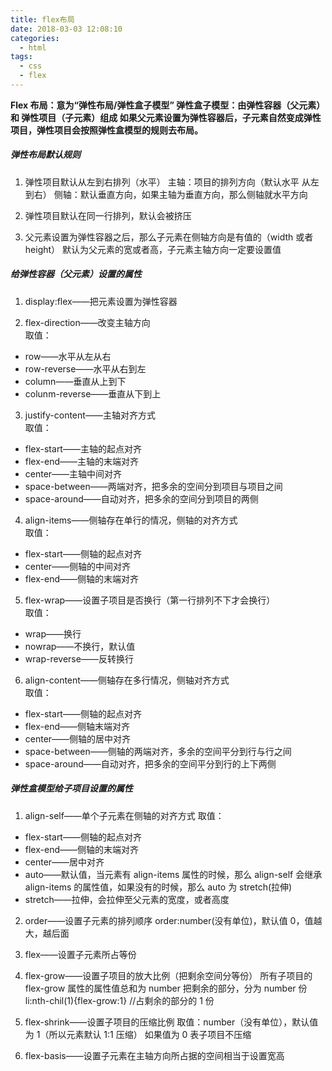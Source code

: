```yaml
---
title: flex布局
date: 2018-03-03 12:08:10
categories:
  - html
tags:
  - css
  - flex
---
```


**Flex 布局：意为“弹性布局/弹性盒子模型”
弹性盒子模型：由弹性容器（父元素）和 弹性项目（子元素）组成
如果父元素设置为弹性容器后，子元素自然变成弹性项目，弹性项目会按照弹性盒模型的规则去布局。**

<!--more-->

##### 弹性布局默认规则

1. 弹性项目默认从左到右排列（水平）
   主轴：项目的排列方向（默认水平 从左到右）
   侧轴：默认垂直方向，如果主轴为垂直方向，那么侧轴就水平方向

2. 弹性项目默认在同一行排列，默认会被挤压

3. 父元素设置为弹性容器之后，那么子元素在侧轴方向是有值的（width 或者 height）
   默认为父元素的宽或者高，子元素主轴方向一定要设置值

##### 给弹性容器（父元素）设置的属性

1. display:flex——把元素设置为弹性容器

2. flex-direction——改变主轴方向 <br>
   取值：

- row——水平从左从右
- row-reverse——水平从右到左
- column——垂直从上到下
- colunm-reverse——垂直从下到上

3. justify-content——主轴对齐方式 <br>
   取值：

- flex-start——主轴的起点对齐
- flex-end——主轴的末端对齐
- center——主轴中间对齐
- space-between——两端对齐，把多余的空间分到项目与项目之间
- space-around——自动对齐，把多余的空间分到项目的两侧

4. align-items——侧轴存在单行的情况，侧轴的对齐方式 <br>
   取值：

- flex-start——侧轴的起点对齐
- center——侧轴的中间对齐
- flex-end——侧轴的末端对齐

5. flex-wrap——设置子项目是否换行（第一行排列不下才会换行） <br>
   取值：

- wrap——换行
- nowrap——不换行，默认值
- wrap-reverse——反转换行

6. align-content——侧轴存在多行情况，侧轴对齐方式 <br>
   取值：

- flex-start——侧轴的起点对齐
- flex-end——侧轴末端对齐
- center——侧轴的居中对齐
- space-between——侧轴的两端对齐，多余的空间平分到行与行之间
- space-around——自动对齐，把多余的空间平分到行的上下两侧

##### 弹性盒模型给子项目设置的属性

1. align-self——单个子元素在侧轴的对齐方式
   取值：

- flex-start——侧轴的起点对齐
- flex-end——侧轴的末端对齐
- center——居中对齐
- auto——默认值，当元素有 align-items 属性的时候，那么 align-self 会继承 align-items 的属性值，如果没有的时候，那么 auto 为 stretch(拉伸)
- stretch——拉伸，会拉伸至父元素的宽度，或者高度

2. order——设置子元素的排列顺序
   order:number(没有单位)，默认值 0，值越大，越后面

3. flex——设置子元素所占等份

4. flex-grow——设置子项目的放大比例（把剩余空间分等份）
   所有子项目的 flex-grow 属性的属性值总和为 number 把剩余的部分，分为 number 份
   li:nth-chil(1){flex-grow:1} //占剩余的部分的 1 份

5. flex-shrink——设置子项目的压缩比例
   取值：number（没有单位），默认值为 1（所以元素默认 1:1 压缩）
   如果值为 0 表子项目不压缩

6. flex-basis——设置子元素在主轴方向所占据的空间相当于设置宽高
